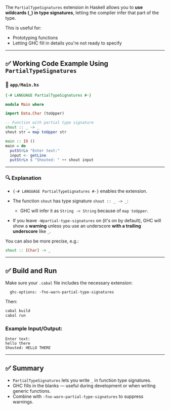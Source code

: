 The `PartialTypeSignatures` extension in Haskell allows you to **use wildcards (`_`) in type signatures**, letting the compiler infer that part of the type.

This is useful for:

* Prototyping functions
* Letting GHC fill in details you're not ready to specify

---

## ✅ Working Code Example Using `PartialTypeSignatures`

### 📄 `app/Main.hs`

```haskell
{-# LANGUAGE PartialTypeSignatures #-}

module Main where

import Data.Char (toUpper)

-- Function with partial type signature
shout :: _ -> _
shout str = map toUpper str

main :: IO ()
main = do
  putStrLn "Enter text:"
  input <- getLine
  putStrLn $ "Shouted: " ++ shout input
```

---

### 🔍 Explanation

* `{-# LANGUAGE PartialTypeSignatures #-}` enables the extension.
* The function `shout` has type signature `shout :: _ -> _`:

  * GHC will infer it as `String -> String` because of `map toUpper`.
* If you leave `-Wpartial-type-signatures` on (it's on by default), GHC will show a **warning** unless you use an underscore **with a trailing underscore** like `_`.

You can also be more precise, e.g.:

```haskell
shout :: [Char] -> _
```

---

## ✅ Build and Run

Make sure your `.cabal` file includes the necessary extension:

```cabal
  ghc-options: -fno-warn-partial-type-signatures
```

Then:

```bash
cabal build
cabal run
```

### Example Input/Output:

```
Enter text:
hello there
Shouted: HELLO THERE
```

---

## ✅ Summary

* `PartialTypeSignatures` lets you write `_` in function type signatures.
* GHC fills in the blanks — useful during development or when writing generic functions.
* Combine with `-fno-warn-partial-type-signatures` to suppress warnings.

